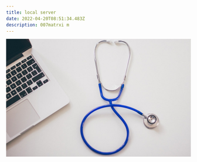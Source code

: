 ```yaml
---
title: local server
date: 2022-04-20T08:51:34.483Z
description: 007matrxi m
---
```

![](stethoscope-g83127826c_1280.jpg)